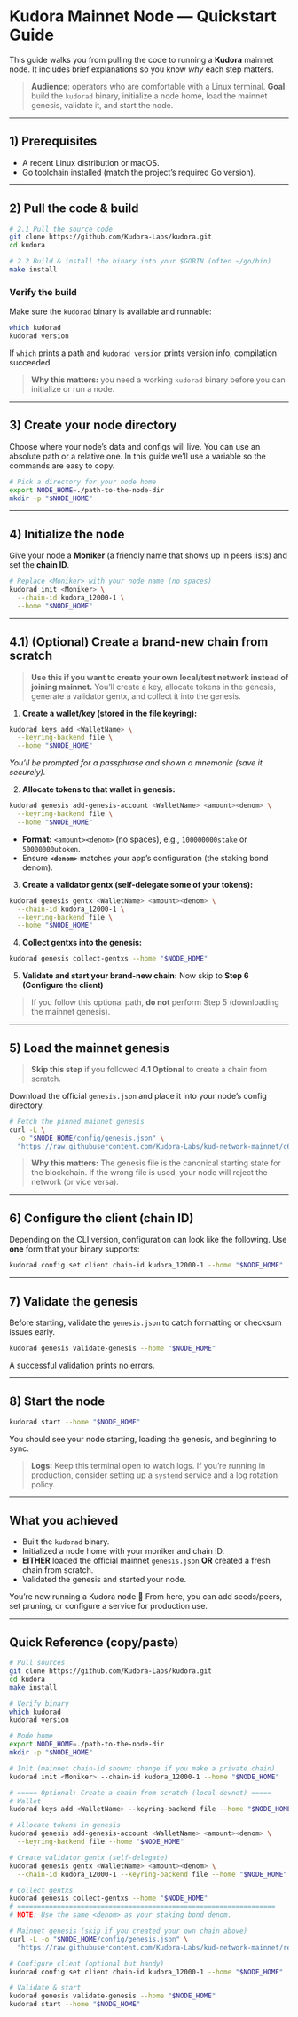 # Kudora Mainnet Node — Quickstart Guide

This guide walks you from pulling the code to running a **Kudora** mainnet node. It includes brief explanations so you know _why_ each step matters.

> **Audience**: operators who are comfortable with a Linux terminal.
> **Goal**: build the `kudorad` binary, initialize a node home, load the mainnet genesis, validate it, and start the node.

---

## 1) Prerequisites

- A recent Linux distribution or macOS.
- Go toolchain installed (match the project’s required Go version).

---

## 2) Pull the code & build

```bash
# 2.1 Pull the source code
git clone https://github.com/Kudora-Labs/kudora.git
cd kudora

# 2.2 Build & install the binary into your $GOBIN (often ~/go/bin)
make install
```

### Verify the build

Make sure the `kudorad` binary is available and runnable:

```bash
which kudorad
kudorad version
```

If `which` prints a path and `kudorad version` prints version info, compilation succeeded.

> **Why this matters:** you need a working `kudorad` binary before you can initialize or run a node.

---

## 3) Create your node directory

Choose where your node’s data and configs will live. You can use an absolute path or a relative one. In this guide we’ll use a variable so the commands are easy to copy.

```bash
# Pick a directory for your node home
export NODE_HOME=./path-to-the-node-dir
mkdir -p "$NODE_HOME"
```

---

## 4) Initialize the node

Give your node a **Moniker** (a friendly name that shows up in peers lists) and set the **chain ID**.

```bash
# Replace <Moniker> with your node name (no spaces)
kudorad init <Moniker> \
  --chain-id kudora_12000-1 \
  --home "$NODE_HOME"
```

---

## 4.1) (Optional) Create a brand-new chain from scratch

> **Use this if you want to create your own local/test network instead of joining mainnet.**
> You’ll create a key, allocate tokens in the genesis, generate a validator gentx, and collect it into the genesis.

1. **Create a wallet/key (stored in the file keyring):**

```bash
kudorad keys add <WalletName> \
  --keyring-backend file \
  --home "$NODE_HOME"
```

_You’ll be prompted for a passphrase and shown a mnemonic (save it securely)._

2. **Allocate tokens to that wallet in genesis:**

```bash
kudorad genesis add-genesis-account <WalletName> <amount><denom> \
  --keyring-backend file \
  --home "$NODE_HOME"
```

- **Format:** `<amount><denom>` (no spaces), e.g., `100000000stake` or `50000000utoken`.
- Ensure **`<denom>`** matches your app’s configuration (the staking bond denom).

3. **Create a validator gentx (self-delegate some of your tokens):**

```bash
kudorad genesis gentx <WalletName> <amount><denom> \
  --chain-id kudora_12000-1 \
  --keyring-backend file \
  --home "$NODE_HOME"
```

4. **Collect gentxs into the genesis:**

```bash
kudorad genesis collect-gentxs --home "$NODE_HOME"
```

5. **Validate and start your brand-new chain:**
   Now skip to **Step 6 (Configure the client)**

> If you follow this optional path, **do not** perform Step 5 (downloading the mainnet genesis).

---

## 5) Load the mainnet genesis

> **Skip this step** if you followed **4.1 Optional** to create a chain from scratch.

Download the official `genesis.json` and place it into your node’s config directory.

```bash
# Fetch the pinned mainnet genesis
curl -L \
  -o "$NODE_HOME/config/genesis.json" \
  "https://raw.githubusercontent.com/Kudora-Labs/kud-network-mainnet/c66fd3fc25d8a2a8cae8125141dd8843ee0bf847/genesis.json"
```

> **Why this matters:** The genesis file is the canonical starting state for the blockchain. If the wrong file is used, your node will reject the network (or vice versa).

---

## 6) Configure the client (chain ID)

Depending on the CLI version, configuration can look like the following. Use **one** form that your binary supports:

```bash
kudorad config set client chain-id kudora_12000-1 --home "$NODE_HOME"
```

---

## 7) Validate the genesis

Before starting, validate the `genesis.json` to catch formatting or checksum issues early.

```bash
kudorad genesis validate-genesis --home "$NODE_HOME"
```

A successful validation prints no errors.

---

## 8) Start the node

```bash
kudorad start --home "$NODE_HOME"
```

You should see your node starting, loading the genesis, and beginning to sync.

> **Logs:** Keep this terminal open to watch logs. If you’re running in production, consider setting up a `systemd` service and a log rotation policy.

---

## What you achieved

- Built the `kudorad` binary.
- Initialized a node home with your moniker and chain ID.
- **EITHER** loaded the official mainnet `genesis.json` **OR** created a fresh chain from scratch.
- Validated the genesis and started your node.

You’re now running a Kudora node 🎉 From here, you can add seeds/peers, set pruning, or configure a service for production use.

---

## Quick Reference (copy/paste)

```bash
# Pull sources
git clone https://github.com/Kudora-Labs/kudora.git
cd kudora
make install

# Verify binary
which kudorad
kudorad version

# Node home
export NODE_HOME=./path-to-the-node-dir
mkdir -p "$NODE_HOME"

# Init (mainnet chain-id shown; change if you make a private chain)
kudorad init <Moniker> --chain-id kudora_12000-1 --home "$NODE_HOME"

# ===== Optional: Create a chain from scratch (local devnet) =====
# Wallet
kudorad keys add <WalletName> --keyring-backend file --home "$NODE_HOME"

# Allocate tokens in genesis
kudorad genesis add-genesis-account <WalletName> <amount><denom> \
  --keyring-backend file --home "$NODE_HOME"

# Create validator gentx (self-delegate)
kudorad genesis gentx <WalletName> <amount><denom> \
  --chain-id kudora_12000-1 --keyring-backend file --home "$NODE_HOME"

# Collect gentxs
kudorad genesis collect-gentxs --home "$NODE_HOME"
# =================================================================
# NOTE: Use the same <denom> as your staking bond denom.

# Mainnet genesis (skip if you created your own chain above)
curl -L -o "$NODE_HOME/config/genesis.json" \
  "https://raw.githubusercontent.com/Kudora-Labs/kud-network-mainnet/refs/heads/main/genesis.json"

# Configure client (optional but handy)
kudorad config set client chain-id kudora_12000-1 --home "$NODE_HOME"

# Validate & start
kudorad genesis validate-genesis --home "$NODE_HOME"
kudorad start --home "$NODE_HOME"
```
